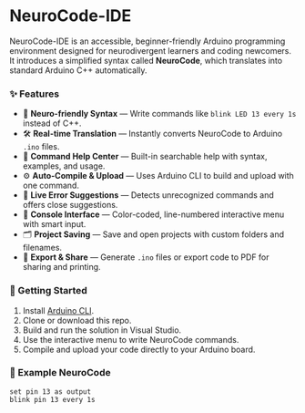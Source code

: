 # NeuroCode-IDE

NeuroCode-IDE is an accessible, beginner-friendly Arduino programming environment designed for neurodivergent learners and coding newcomers. It introduces a simplified syntax called **NeuroCode**, which translates into standard Arduino C++ automatically.

### ✨ Features

- 🧠 **Neuro-friendly Syntax** — Write commands like `blink LED 13 every 1s` instead of C++.
- 🛠️ **Real-time Translation** — Instantly converts NeuroCode to Arduino `.ino` files.
- 🧾 **Command Help Center** — Built-in searchable help with syntax, examples, and usage.
- ⚙️ **Auto-Compile & Upload** — Uses Arduino CLI to build and upload with one command.
- 🧪 **Live Error Suggestions** — Detects unrecognized commands and offers close suggestions.
- 🎨 **Console Interface** — Color-coded, line-numbered interactive menu with smart input.
- 🗂️ **Project Saving** — Save and open projects with custom folders and filenames.
- 🧾 **Export & Share** — Generate `.ino` files or export code to PDF for sharing and printing.

### 🚀 Getting Started

1. Install [Arduino CLI](https://arduino.github.io/arduino-cli/installation/).
2. Clone or download this repo.
3. Build and run the solution in Visual Studio.
4. Use the interactive menu to write NeuroCode commands.
5. Compile and upload your code directly to your Arduino board.

### 📁 Example NeuroCode

```neurocode
set pin 13 as output
blink pin 13 every 1s

